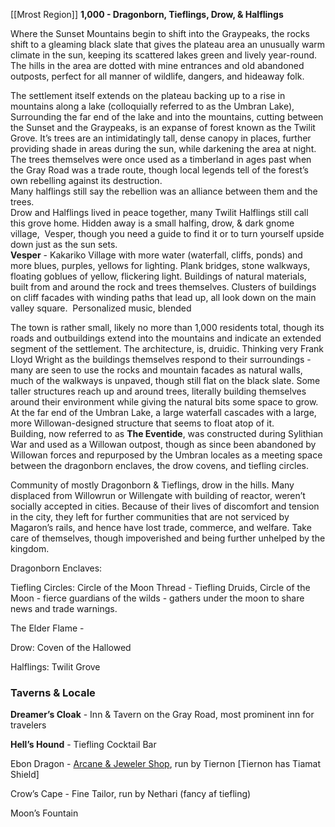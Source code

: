 [[Mrost Region]]
**1,000 - Dragonborn, Tieflings, Drow, & Halflings**

Where the Sunset Mountains begin to shift into the Graypeaks, the rocks shift to a gleaming black slate that gives the plateau area an unusually warm climate in the sun, keeping its scattered lakes green and lively year-round. The hills in the area are dotted with mine entrances and old abandoned outposts, perfect for all manner of wildlife, dangers, and hideaway folk. 

The settlement itself extends on the plateau backing up to a rise in mountains along a lake (colloquially referred to as the Umbran Lake), Surrounding the far end of the lake and into the mountains, cutting between the Sunset and the Graypeaks, is an expanse of forest known as the Twilit Grove. It’s trees are an intimidatingly tall, dense canopy in places, further providing shade in areas during the sun, while darkening the area at night. The trees themselves were once used as a timberland in ages past when the Gray Road was a trade route, though local legends tell of the forest’s own rebelling against its destruction. <br> 
	Many halflings still say the rebellion was an alliance between them and the trees. <br> 
	Drow and Halflings lived in peace together, many Twilit Halflings still call this grove home. Hidden away is a small halfing, drow, & dark gnome village,  Vesper, though you need a guide to find it or to turn yourself upside down just as the sun sets. <br> 
	**Vesper** - Kakariko Village with more water (waterfall, cliffs, ponds) and more blues, purples, yellows for lighting. Plank bridges, stone walkways, floating goblues of yellow, flickering light. Buildings of natural materials, built from and around the rock and trees themselves. Clusters of buildings on cliff facades with winding paths that lead up, all look down on the main valley square. 
	Personalized music, blended

The town is rather small, likely no more than 1,000 residents total, though its roads and outbuildings extend into the mountains and indicate an extended segment of the settlement. The architecture, is, druidic. Thinking very Frank Lloyd Wright as the buildings themselves respond to their surroundings - many are seen to use the rocks and mountain facades as natural walls, much of the walkways is unpaved, though still flat on the black slate. Some taller structures reach up and around trees, literally building themselves around their environment while giving the natural bits some space to grow. At the far end of the Umbran Lake, a large waterfall cascades with a large, more Willowan-designed structure that seems to float atop of it. <br> 
	Building, now referred to as **The Eventide**, was constructed during Sylithian War and used as a Willowan outpost, though as since been abandoned by Willowan forces and repurposed by the Umbran locales as a meeting space between the dragonborn enclaves, the drow covens, and tiefling circles. 

Community of mostly Dragonborn & Tieflings, drow in the hills. Many displaced from Willowrun or Willengate with building of reactor, weren’t socially accepted in cities. Because of their lives of discomfort and tension in the city, they left for further communities that are not serviced by Magaron’s rails, and hence have lost trade, commerce, and welfare. Take care of themselves, though impoverished and being further unhelped by the kingdom. 

Dragonborn Enclaves:

Tiefling Circles:
Circle of the Moon Thread - Tiefling Druids, Circle of the Moon - fierce guardians of the wilds - gathers under the moon to share news and trade warnings. 

The Elder Flame - 

Drow: Coven of the Hallowed

Halflings: Twilit Grove

### Taverns & Locale 

**Dreamer’s Cloak** - Inn & Tavern on the Gray Road, most prominent inn for travelers

**Hell’s Hound** - Tiefling Cocktail Bar

Ebon Dragon - [Arcane & Jeweler Shop](https://drive.google.com/file/d/1fA-4HhOvLWflFXh_0gTCLvhmYCkCdwYs/view?usp=sharing), run by Tiernon [Tiernon has Tiamat Shield]

Crow’s Cape - Fine Tailor, run by Nethari (fancy af tiefling)

Moon’s Fountain